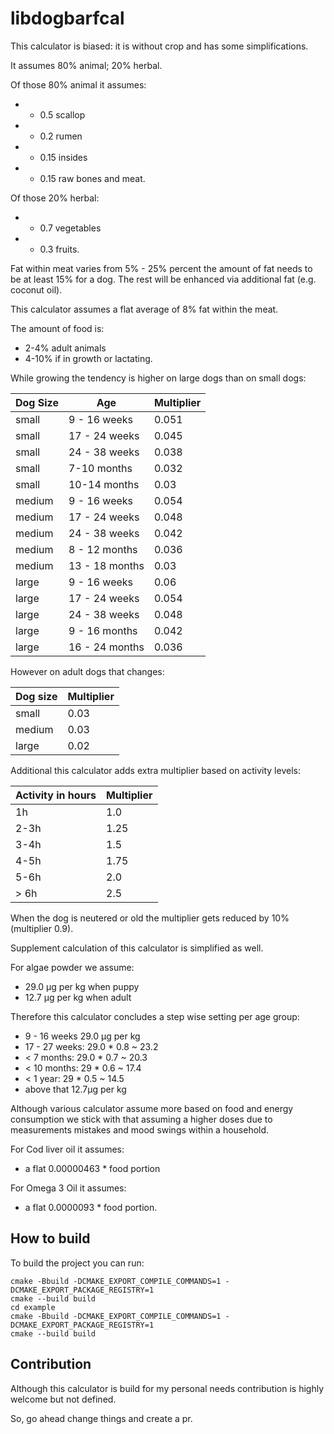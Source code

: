 # libdogbarfcal

This calculator is biased: it is without crop and has some simplifications.

It assumes 80% animal; 20% herbal.

Of those 80% animal it assumes:
- * 0.5 scallop
- * 0.2 rumen
- * 0.15 insides
- * 0.15 raw bones and meat.

Of those 20% herbal: 
- * 0.7 vegetables
- * 0.3 fruits.

Fat within meat varies from 5% - 25% percent the amount of fat needs to be
at least 15% for a dog. The rest will be enhanced via additional fat
(e.g. coconut oil).

This calculator assumes a flat average of 8% fat within the meat. 

The amount of food is:
- 2-4% adult animals
- 4-10% if in growth or lactating.

While growing the tendency is higher on large dogs than on small dogs:

| Dog Size | Age            | Multiplier |
| -------- | -------------- | ---------- |
| small    | 9 - 16 weeks   | 0.051      |
| small    | 17 - 24 weeks  | 0.045      |
| small    | 24 - 38 weeks  | 0.038      |
| small    | 7-10 months    | 0.032      |
| small    | 10-14 months   | 0.03       |
| medium   | 9 - 16 weeks   | 0.054      |
| medium   | 17 - 24 weeks  | 0.048      |
| medium   | 24 - 38 weeks  | 0.042      |
| medium   | 8 - 12 months  | 0.036      |
| medium   | 13 - 18 months | 0.03       |
| large    | 9 - 16 weeks   | 0.06       |
| large    | 17 - 24 weeks  | 0.054      |
| large    | 24 - 38 weeks  | 0.048      |
| large    | 9 - 16 months  | 0.042      |
| large    | 16 - 24 months | 0.036      |

However on adult dogs that changes:

| Dog size | Multiplier |
| -------- | ---------- |
| small    | 0.03       |
| medium   | 0.03       |
| large    | 0.02       |

Additional this calculator adds extra multiplier based on activity levels:

| Activity in hours | Multiplier |
| ----------------- | ---------- |
| 1h                | 1.0        |
| 2-3h              | 1.25       |
| 3-4h              | 1.5        |
| 4-5h              | 1.75       |
| 5-6h              | 2.0        |
| > 6h              | 2.5        |

When the dog is neutered or old the multiplier gets reduced by 10% (multiplier 0.9).

Supplement calculation of this calculator is simplified as well. 

For algae powder we assume:
- 29.0 µg per kg when puppy
- 12.7 µg per kg when adult

Therefore this calculator concludes a step wise setting per age group:

- 9 - 16 weeks 29.0 µg per kg
- 17 - 27 weeks: 29.0 * 0.8 ~ 23.2
- < 7 months: 29.0 * 0.7 ~ 20.3
- < 10 months: 29 * 0.6 ~ 17.4
- < 1 year: 29 * 0.5 ~ 14.5
- above that 12.7µg per kg

Although various calculator assume more based on food and energy
consumption we stick with that assuming a higher doses due to measurements
mistakes and mood swings within a household.

For Cod liver oil it assumes:
- a flat 0.00000463 * food portion

For Omega 3 Oil it assumes:
- a flat 0.0000093 * food portion.

## How to build

To build the project you can run:

```
cmake -Bbuild -DCMAKE_EXPORT_COMPILE_COMMANDS=1 -DCMAKE_EXPORT_PACKAGE_REGISTRY=1
cmake --build build
cd example
cmake -Bbuild -DCMAKE_EXPORT_COMPILE_COMMANDS=1 -DCMAKE_EXPORT_PACKAGE_REGISTRY=1
cmake --build build
```

## Contribution

Although this calculator is build for my personal needs contribution is highly welcome but not defined. 

So, go ahead change things and create a pr.
